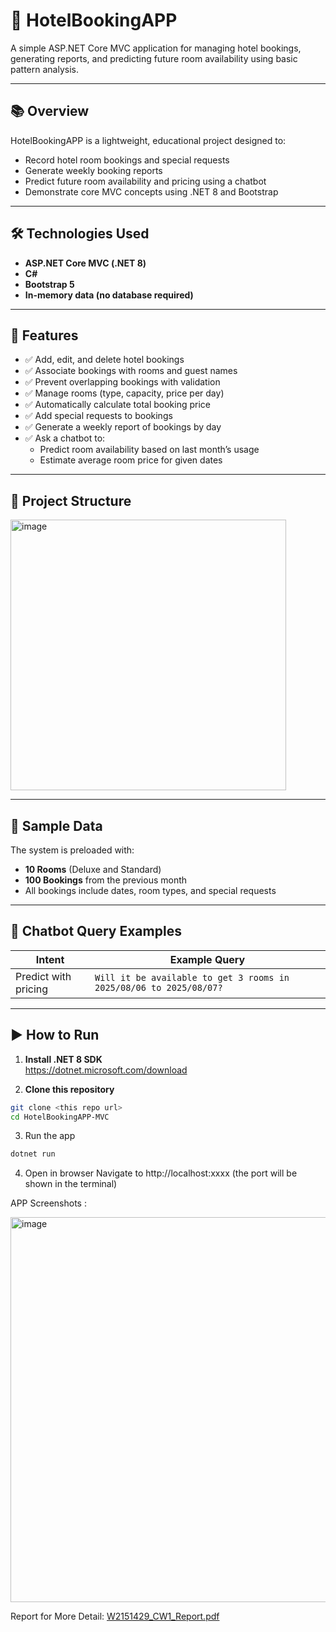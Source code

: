# 🏨 HotelBookingAPP

A simple ASP.NET Core MVC application for managing hotel bookings, generating reports, and predicting future room availability using basic pattern analysis.

---

## 📚 Overview

HotelBookingAPP is a lightweight, educational project designed to:
- Record hotel room bookings and special requests
- Generate weekly booking reports
- Predict future room availability and pricing using a chatbot
- Demonstrate core MVC concepts using .NET 8 and Bootstrap

---

## 🛠️ Technologies Used

- **ASP.NET Core MVC (.NET 8)**
- **C#**
- **Bootstrap 5**
- **In-memory data (no database required)**

---

## 🚀 Features

- ✅ Add, edit, and delete hotel bookings
- ✅ Associate bookings with rooms and guest names
- ✅ Prevent overlapping bookings with validation
- ✅ Manage rooms (type, capacity, price per day)
- ✅ Automatically calculate total booking price
- ✅ Add special requests to bookings
- ✅ Generate a weekly report of bookings by day
- ✅ Ask a chatbot to:
  - Predict room availability based on last month’s usage
  - Estimate average room price for given dates

---

## 📂 Project Structure

<img width="441" height="433" alt="image" src="https://github.com/user-attachments/assets/acf8137c-40d6-469a-bb67-df12373750ab" />


---

## 🧪 Sample Data

The system is preloaded with:
- **10 Rooms** (Deluxe and Standard)
- **100 Bookings** from the previous month
- All bookings include dates, room types, and special requests

---

## 💬 Chatbot Query Examples

| Intent | Example Query |
|--------|----------------|
| Predict with pricing | `Will it be available to get 3 rooms in 2025/08/06 to 2025/08/07?` |

---

## ▶️ How to Run

1. **Install .NET 8 SDK**  
   https://dotnet.microsoft.com/download

2. **Clone this repository**

```bash
git clone <this repo url>
cd HotelBookingAPP-MVC
```
3. Run the app

```bash
dotnet run
```

4. Open in browser
Navigate to http://localhost:xxxx (the port will be shown in the terminal)

APP Screenshots : 

<img width="1411" height="616" alt="image" src="https://github.com/user-attachments/assets/d3e9106b-704a-4075-ad06-7c028fa361d5" />
 
Report for More Detail:  [W2151429_CW1_Report.pdf](https://github.com/user-attachments/files/21205527/W2151429_CW1_Report.pdf)

